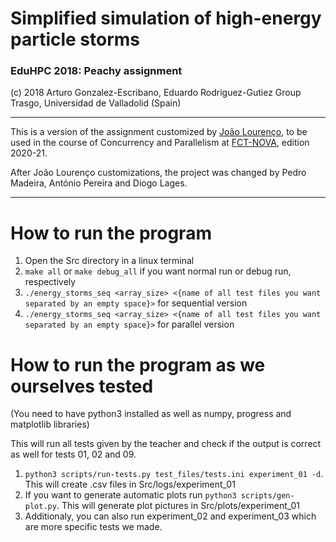 # Simplified simulation of high-energy particle storms

### EduHPC 2018: Peachy assignment

(c) 2018 Arturo Gonzalez-Escribano, Eduardo Rodriguez-Gutiez
Group Trasgo, Universidad de Valladolid (Spain)

--------------------------------------------------------------

This is a version of the assignment customized by [João Lourenço](https://docentes.fct.unl.pt/joao-lourenco),
to be used in the course  of Concurrency and Parallelism at [FCT-NOVA](www.di.fct.unl.pt), 
edition 2020-21.

After João Lourenço customizations, the project was changed by Pedro Madeira, António Pereira and Diogo Lages.

--------------------------------------------------------------

# How to run the program

1. Open the Src directory in a linux terminal
2. `make all` or `make debug_all` if you want normal run or debug run, respectively
3. `./energy_storms_seq <array_size> <{name of all test files you want separated by an empty space}>` for sequential version
4. `./energy_storms_seq <array_size> <{name of all test files you want separated by an empty space}>` for parallel version

# How to run the program as we ourselves tested
(You need to have python3 installed as well as numpy, progress and matplotlib libraries)

This will run all tests given by the teacher and check if the output is correct as well for tests 01, 02 and 09.

1. `python3 scripts/run-tests.py test_files/tests.ini experiment_01 -d`. This will create .csv files in Src/logs/experiment_01
2. If you want to generate automatic plots run `python3 scripts/gen-plot.py`. This will generate plot pictures in Src/plots/experiment_01
3. Additionaly, you can also run experiment_02 and experiment_03 which are more specific tests we made.
